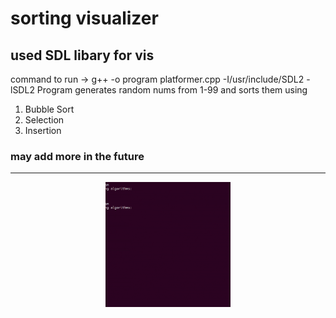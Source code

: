 # sorting visualizer
## used SDL libary for vis
command to run -> g++ -o program platformer.cpp -I/usr/include/SDL2 -lSDL2 
Program generates random nums from 1-99 and sorts them using 
1) Bubble Sort
2) Selection
3) Insertion 
### may add more in the future 
<hr>


<p align="center">
  <img width="200" height="200" src="/media/ezgif.com-optimize.gif">
</p>
